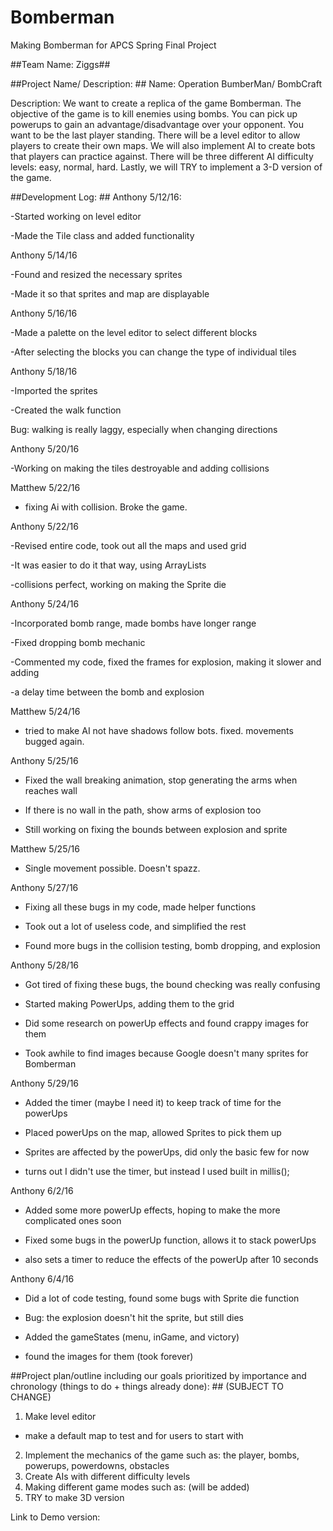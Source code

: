 # Bomberman #
Making Bomberman for APCS Spring Final Project

##Team Name: Ziggs##

##Project Name/ Description: ##
Name: Operation BumberMan/ BombCraft

Description: We want to create a replica of the game Bomberman. The objective of the game
is to kill enemies using bombs. You can pick up powerups to gain an advantage/disadvantage 
over your opponent. You want to be the last player standing. There will be a level editor 
to allow players to create their own maps. We will also implement AI to create bots that players
can practice against. There will be three different AI difficulty levels: easy, normal, hard. 
Lastly, we will TRY to implement a 3-D version of the game. 

##Development Log: ##
Anthony 5/12/16:

-Started working on level editor

-Made the Tile class and added functionality

Anthony 5/14/16

-Found and resized the necessary sprites

-Made it so that sprites and map are displayable

Anthony 5/16/16

-Made a palette on the level editor to select different blocks

-After selecting the blocks you can change the type of individual tiles

Anthony 5/18/16

-Imported the sprites

-Created the walk function

Bug: walking is really laggy, especially when changing directions

Anthony 5/20/16

-Working on making the tiles destroyable and adding collisions

Matthew 5/22/16

- fixing Ai with collision. Broke the game.

Anthony 5/22/16

-Revised entire code, took out all the maps and used grid

-It was easier to do it that way, using ArrayLists

-collisions perfect, working on making the Sprite die

Anthony 5/24/16

-Incorporated bomb range, made bombs have longer range

-Fixed dropping bomb mechanic 

-Commented my code, fixed the frames for explosion, making it slower and adding

-a delay time between the bomb and explosion

Matthew 5/24/16

- tried to make AI not have shadows follow bots. fixed. movements bugged again.

Anthony 5/25/16

- Fixed the wall breaking animation, stop generating the arms when reaches wall

- If there is no wall in the path, show arms of explosion too

- Still working on fixing the bounds between explosion and sprite

Matthew 5/25/16

- Single movement possible. Doesn't spazz.

Anthony 5/27/16

- Fixing all these bugs in my code, made helper functions 

- Took out a lot of useless code, and simplified the rest

- Found more bugs in the collision testing, bomb dropping, and explosion

Anthony 5/28/16

- Got tired of fixing these bugs, the bound checking was really confusing

- Started making PowerUps, adding them to the grid 

- Did some research on powerUp effects and found crappy images for them

- Took awhile to find images because Google doesn't many sprites for Bomberman

Anthony 5/29/16

- Added the timer (maybe I need it) to keep track of time for the powerUps

- Placed powerUps on the map, allowed Sprites to pick them up

- Sprites are affected by the powerUps, did only the basic few for now

- turns out I didn't use the timer, but instead I used built in millis();

Anthony 6/2/16

- Added some more powerUp effects, hoping to make the more complicated ones soon

- Fixed some bugs in the powerUp function, allows it to stack powerUps

- also sets a timer to reduce the effects of the powerUp after 10 seconds

Anthony 6/4/16

- Did a lot of code testing, found some bugs with Sprite die function

- Bug: the explosion doesn't hit the sprite, but still dies

- Added the gameStates (menu, inGame, and victory) 

- found the images for them (took forever)


##Project plan/outline including our goals prioritized by importance and chronology (things to do + things already done): ##
(SUBJECT TO CHANGE)

1. Make level editor
- make a default map to test and for users to start with
2. Implement the mechanics of the game such as: the player, bombs, powerups, powerdowns, obstacles
3. Create AIs with different difficulty levels
4. Making different game modes such as: (will be added)
5. TRY to make 3D version


Link to Demo version:
